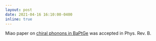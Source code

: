 ```yaml
---
layout: post
date: 2021-04-16 16:10:00-0400
inline: true
---
```


Miao paper on [chiral phonons in BaPtGe](/publications/#li2020observation) was accepted in Phys. Rev. B.
